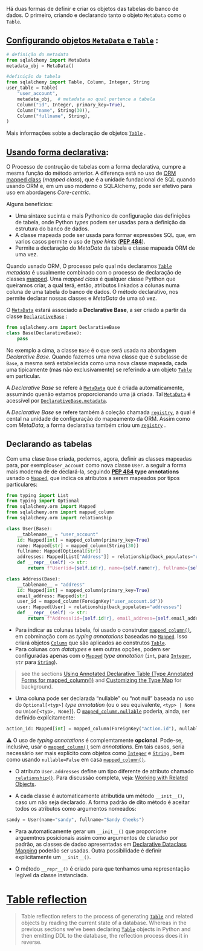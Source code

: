 Há duas formas de definir e criar os objetos das tabelas do banco de dados. O primeiro, criando e declarando tanto o objeto  `MetaData` como o `Table`.

## [Configurando objetos `MetaData` e `Table`](https://docs.sqlalchemy.org/en/20/tutorial/metadata.html#setting-up-metadata-with-table-objects) :

```python
# definição do metadata
from sqlalchemy import MetaData
metadata_obj = MetaData()

#definição da tabela
from sqlalchemy import Table, Column, Integer, String
user_table = Table(
    "user_account",
    metadata_obj,  # metadata ao qual pertence a tabela
    Column("id", Integer, primary_key=True),
    Column("name", String(30)),
    Column("fullname", String),
)
```
Mais informações sobte a declaração de objetos [`Table`](https://docs.sqlalchemy.org/en/20/core/metadata.html#sqlalchemy.schema.Table "sqlalchemy.schema.Table") .

## [Usando forma declarativa](https://docs.sqlalchemy.org/en/20/tutorial/metadata.html#using-orm-declarative-forms-to-define-table-metadata):

O Processo de contrução de tabelas com a forma declarativa, cumpre a mesma função do método anterior. A diferença está no uso de [ORM mapped class](https://docs.sqlalchemy.org/en/20/glossary.html#term-ORM-mapped-class) (*mapped class*), que é a unidade fundacional de SQL quando usando ORM e, em um uso moderno o SQLAlchemy, pode ser efetivo para uso em abordagens *Core-centric*.

Alguns benefícios:
- Uma sintaxe sucinta e mais Pythonico de configuração das definições de tabela, onde Python *types* podem ser usadas para a definição da estrutura do banco de dados.
- A classe mapeada pode ser usada para formar  expressões SQL que, em varios casos permite o uso de *type hints* ([**PEP 484**](https://peps.python.org/pep-0484/)).
- Permite a declaração do *MetaData* da tabela e classe mapeada ORM de uma vez.

Quando usnado ORM, O processo pelo qual nós declaramos [`Table`](https://docs.sqlalchemy.org/en/20/core/metadata.html#sqlalchemy.schema.Table "sqlalchemy.schema.Table") *metadata* é usualmente combinado com o processo de declaração de classes [mapped](https://docs.sqlalchemy.org/en/20/glossary.html#term-mapped). Uma *mapped class* é qualquer classe Pytthon que queiramos criar, a qual terá, então, atributos linkados a colunas numa coluna de uma tabela do banco de dados. O método declarativo, nos permite declarar nossas classes e *MetaData* de uma só vez.

O [`MetaData`](https://docs.sqlalchemy.org/en/20/core/metadata.html#sqlalchemy.schema.MetaData "sqlalchemy.schema.MetaData") estará associado a **Declarative Base**, a ser criado a partir da classe [`DeclarativeBase`](https://docs.sqlalchemy.org/en/20/orm/mapping_api.html#sqlalchemy.orm.DeclarativeBase "sqlalchemy.orm.DeclarativeBase") :

```python
from sqlalchemy.orm import DeclarativeBase
class Base(DeclarativeBase):
    pass
```

No exemplo a cima, a classe `Base` é o que será usada na abordagem *Declarative Base*. Quando fazemos uma nova classe que é subclasse de `Base`, a mesma será estabelecida como uma nova classe mapeada, cada uma tipicamente (mas não exclusivamente) se referindo a um objeto [`Table`](https://docs.sqlalchemy.org/en/20/core/metadata.html#sqlalchemy.schema.Table "sqlalchemy.schema.Table") em particular.

A *Declarative Base* se refere à [`MetaData`](https://docs.sqlalchemy.org/en/20/core/metadata.html#sqlalchemy.schema.MetaData "sqlalchemy.schema.MetaData") que é criada automaticamente, assumindo quenão estamos proporcionando uma já criada. Tal [`MetaData`](https://docs.sqlalchemy.org/en/20/core/metadata.html#sqlalchemy.schema.MetaData "sqlalchemy.schema.MetaData") é acessível por [`DeclarativeBase.metadata`](https://docs.sqlalchemy.org/en/20/orm/mapping_api.html#sqlalchemy.orm.DeclarativeBase.metadata "sqlalchemy.orm.DeclarativeBase.metadata"). 

A *Declarative Base* se refere também á coleção chamada [`registry`](https://docs.sqlalchemy.org/en/20/orm/mapping_api.html#sqlalchemy.orm.registry "sqlalchemy.orm.registry"), a qual é cental na unidade de configuração do mapeamento da ORM. Assim como com *MetaData*, a forma declarativa também criou um [`registry`](https://docs.sqlalchemy.org/en/20/orm/mapping_api.html#sqlalchemy.orm.registry "sqlalchemy.orm.registry") .

## Declarando as tabelas

Com uma clase `Base` criada, podemos, agora, definir as classes mapeadas para, por exemplo`user_account` como nova classe `User`. a seguir a forma mais moderna de de declará-la, seguindo [**PEP 484**](https://peps.python.org/pep-0484/) **type annotations** usnado o [`Mapped`](https://docs.sqlalchemy.org/en/20/orm/internals.html#sqlalchemy.orm.Mapped "sqlalchemy.orm.Mapped"), que indica os atributos a serem mapeados por tipos particulares:

```python
from typing import List
from typing import Optional
from sqlalchemy.orm import Mapped
from sqlalchemy.orm import mapped_column
from sqlalchemy.orm import relationship

class User(Base):
    __tablename__ = "user_account"
    id: Mapped[int] = mapped_column(primary_key=True)
    name: Mapped[str] = mapped_column(String(30))
    fullname: Mapped[Optional[str]]
    addresses: Mapped[List["Address"]] = relationship(back_populates="user")
    def __repr__(self) -> str:
        return f"User(id={self.id!r}, name={self.name!r}, fullname={self.fullname!r})"

class Address(Base):
    __tablename__ = "address"
    id: Mapped[int] = mapped_column(primary_key=True)
    email_address: Mapped[str]
    user_id = mapped_column(ForeignKey("user_account.id"))
    user: Mapped[User] = relationship(back_populates="addresses")
    def __repr__(self) -> str:
        return f"Address(id={self.id!r}, email_address={self.email_address!r})"
```

- Para indicar as colunas tabela, foi usado o construtor [`mapped_column()`](https://docs.sqlalchemy.org/en/20/orm/mapping_api.html#sqlalchemy.orm.mapped_column "sqlalchemy.orm.mapped_column"), em cobminação com as *typing annotations* baseadas no [`Mapped`](https://docs.sqlalchemy.org/en/20/orm/internals.html#sqlalchemy.orm.Mapped "sqlalchemy.orm.Mapped"). Isso criará objetos [`Column`](https://docs.sqlalchemy.org/en/20/core/metadata.html#sqlalchemy.schema.Column "sqlalchemy.schema.Column") que são aplicados ao construtos [`Table`](https://docs.sqlalchemy.org/en/20/core/metadata.html#sqlalchemy.schema.Table "sqlalchemy.schema.Table").
- Para colunas com *datatypes* e sem outras opções, podem ser configuradas apenas com o [`Mapped`](https://docs.sqlalchemy.org/en/20/orm/internals.html#sqlalchemy.orm.Mapped "sqlalchemy.orm.Mapped") *type annotation* (`int`, para  [`Integer`](https://docs.sqlalchemy.org/en/20/core/type_basics.html#sqlalchemy.types.Integer "sqlalchemy.types.Integer"),  `str` para  [`String`](https://docs.sqlalchemy.org/en/20/core/type_basics.html#sqlalchemy.types.String "sqlalchemy.types.String")). 

> see the sections [Using Annotated Declarative Table (Type Annotated Forms for mapped_column())](https://docs.sqlalchemy.org/en/20/orm/declarative_tables.html#orm-declarative-mapped-column) and [Customizing the Type Map](https://docs.sqlalchemy.org/en/20/orm/declarative_tables.html#orm-declarative-mapped-column-type-map) for background. 

- Uma coluna pode ser declarada “nullable” ou “not null” baseada no uso do `Optional[<typ>]` *type annotation* (ou o seu equivalente, `<typ> | None` ou `Union[<typ>, None]`). O [`mapped_column.nullable`](https://docs.sqlalchemy.org/en/20/orm/mapping_api.html#sqlalchemy.orm.mapped_column.params.nullable "sqlalchemy.orm.mapped_column") poderia, ainda, ser definido explícitamente:

```python
action_id: Mapped[int] = mapped_column(ForeignKey("action.id"), nullable=True)
```

:warning: O uso de *typing annotations* é complemtamente **opcional**. Pode-se, inclusive, usar o [`mapped_column()`](https://docs.sqlalchemy.org/en/20/orm/mapping_api.html#sqlalchemy.orm.mapped_column "sqlalchemy.orm.mapped_column") sem *annotations*. Em tais casos, seria necessário ser mais explícito com objetos como [`Integer`](https://docs.sqlalchemy.org/en/20/core/type_basics.html#sqlalchemy.types.Integer "sqlalchemy.types.Integer") e [`String`](https://docs.sqlalchemy.org/en/20/core/type_basics.html#sqlalchemy.types.String "sqlalchemy.types.String") , bem como usando `nullable=False` em casa [`mapped_column()`](https://docs.sqlalchemy.org/en/20/orm/mapping_api.html#sqlalchemy.orm.mapped_column "sqlalchemy.orm.mapped_column").    

- O atributo `User.addresses` define um tipo diferente de atributo chamado [`relationship()`](https://docs.sqlalchemy.org/en/20/orm/relationship_api.html#sqlalchemy.orm.relationship "sqlalchemy.orm.relationship"). Para discussão completa, veja: [Working with Related Objects](https://docs.sqlalchemy.org/en/20/tutorial/orm_related_objects.html#tutorial-orm-related-objects).

- A cada classe é automaticamente atributida um método `__init__()`, caso um não seja declarado. A forma padrão de dito método é aceitar todos os atributos como argumentos nomeados:

```python
sandy = User(name="sandy", fullname="Sandy Cheeks")
```
- Para automaticamente gerar um `__init__()` que proporcione arguemtnos posicionais assim como argumentos de claradso por padrão, as classes de dadso apresentadas em [Declarative Dataclass Mapping](https://docs.sqlalchemy.org/en/20/orm/dataclasses.html#orm-declarative-native-dataclasses) poderão ser usadas. Outra possibilidade é definir explicitamente um `__init__()`.

-   O método `__repr__()` é criado para que tenhamos uma representação legível da classe instanciada.

# [Table reflection](https://docs.sqlalchemy.org/en/20/tutorial/metadata.html#table-reflection)

> Table reflection refers to the process of generating [`Table`](https://docs.sqlalchemy.org/en/20/core/metadata.html#sqlalchemy.schema.Table "sqlalchemy.schema.Table") and related objects by reading the current state of a database. Whereas in the previous sections we’ve been declaring [`Table`](https://docs.sqlalchemy.org/en/20/core/metadata.html#sqlalchemy.schema.Table "sqlalchemy.schema.Table") objects in Python and then emitting DDL to the database, the reflection process does it in reverse.